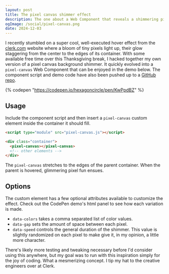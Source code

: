 ```yaml
---
layout: post
title: The pixel canvas shimmer effect
description: The one about a Web Component that reveals a shimmering pixel background when its parent element is hovered.
ogImage: /social/pixel-canvas.png
date: 2024-12-03
---
```


I recently stumbled on a super cool, well-executed hover effect from the [clerk.com](https://clerk.com/) website where a bloom of tiny pixels light up, their glow staggering from the center to the edges of its container. With some available free time over this Thanksgiving break, I hacked together my own version of a pixel canvas background shimmer. It quickly evolved into a `pixel-canvas` Web Component that can be enjoyed in the demo below. The component script and demo code have also been pushed up to a [GitHub repo](https://github.com/hexagoncircle/pixel-canvas).

{% codepen "https://codepen.io/hexagoncircle/pen/KwPpdBZ" %}

## Usage

Include the component script and then insert a `pixel-canvas` custom element inside the container it should fill.

```html
<script type="module" src="pixel-canvas.js"></script>

<div class="container">
  <pixel-canvas></pixel-canvas>
  <!-- other elements -->
</div>
```

The `pixel-canvas` stretches to the edges of the parent container. When the parent is hovered, glimmering pixel fun ensues.

## Options

The custom element has a few optional attributes available to customize the effect. Check out the CodePen demo's html panel to see how each variation is made.

- `data-colors` takes a comma separated list of color values.
- `data-gap` sets the amount of space between each pixel.
- `data-speed` controls the general duration of the shimmer. This value is slightly randomized on each pixel to make give it, in my opinion, a little more character.

There's likely more testing and tweaking necessary before I'd consider using this anywhere, but my goal was to run with this inspiration simply for the joy of coding. What a mesmerizing concept. I tip my hat to the creative engineers over at Clerk.